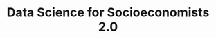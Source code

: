 ---
id: "ddsoec2" # nochmal überlegen
method: "Vorlesung und Übung"
institution: "Fakultät für Wirtschafts- und Sozialwissenschaften"
title: "Data Science for Socioeconomists 2.0"
title_project:
title_short: "DDSOEC2"
period: "Sep 24 ­­- July 25 (11 months)"
foerderlinie: "Fachspezifische Data Literacy"
round: "3"
lecture2go: "68603"
uhh_url: "https://www.hcl.uni-hamburg.de/ddlitlab/data-literacy-lehrlabor/erste-foerderrunde/04-dcl.html"
contributors: "Victoria Hünewaldt"
mentor: "Prof. Dr. Ulrich Fritsche, Lisa Wegner, Junbo Huang"
quote:
text: |
    ### Ausrichtung des Projekts

    Ziel des Projekts ist, Studierenden der Sozialökonomie Data Science näherzubringen. In einem hybriden Kurs sollen sie theoretisches und praktisches Wissen über Regressions- und Klassifikationsverfahren erlernen. Die Vorlesung wird durch Code-Beispiele ergänzt, sodass bereits hier "hands-on" Wissen vermittelt wird. In der Übung wird das erworbene Wissen durch kleine Übungsaufgaben praktisch angewendet. Die Studierenden arbeiten kollaborativ in Kleingruppen mit JupyterHub und dokumentieren ihre Ergebnisse in Quarto, erlernen Projektdokumentation und erwerben Wissen via Pair-Programming.

    Zwei Übungsleiterinnen bereiten das Material vor und geben eine Einführung. Sie unterstützen die Studierenden auch in der Gruppenarbeitsphase, wobei die Studierenden ermuntert werden, sich gegenseitig zu helfen und Probleme gemeinsam zu lösen. Am Ende einer Übungssession werden verschiedene Lösungsansätze im Plenum besprochen.

    Ziele des Kurses sind es, Unsicherheiten im Umgang mit Daten abzubauen und das Programmieren mit R anhand fachnaher Beispiele zu vermitteln. Nach Abschluss sollen die Studierenden selbstständig Datenanalysen für eigene Forschungsprojekte durchführen können. Zusätzlich bereitet der Kurs auf kollaboratives Arbeiten vor und ermutigt zur gemeinsamen Problemlösung.

    ### Projektumsetzung

    Folgende zentrale Ergebnisse sollen erreicht werden: Eine Einführung in die praktische Bedeutung von Daten, statistischen/machine learning-Methoden und "Big Data" für wirtschafts- und sozialwissenschaftliche Fragen.

    Darauf folgt eine grundlegende Einführung in die Programmierung mit R, was den Studierenden ermöglicht, eigenständig kleinere Forschungsprojekte zu erstellen und den Code anderer Forschender nachzuvollziehen. Sie erlernen ein Spektrum von Data-Science-Methoden, einschließlich Datentransformationen, Visualisierung und einfachen Methoden des statistischen Lernens, wobei der Fokus auf "supervised learning" liegt.

    Grundlegende Ideen zu in-sample/out-of-sample Prognose- bzw. Klassifikationsperformance sowie das Problem der Dimensionsreduktion (z.B. bei Lasso- und Ridge-Modellen oder Pruning von Regressionsbäumen) werden behandelt. Praktische Programmiererfahrung werden an konkreten Beispielen aus der Sozial- und Wirtschaftswissenschaft vermittelt. Quarto-Präsentationen in der Vorlesung erklären parallel zu theoretischen Konzepten die Umsetzung mit Code-Snippets, die als Basis für eigene Analysen in den Übungen dienen.

    Die Erstellung von Grafiken und das theoretische Wissen über Design-Prinzipien für Datenvisualisierungen werden praktisch und theoretisch erlernt, um für empirische Daten in Studien- und Abschlussarbeiten nutzen zu können. Studierende werden zudem für Prinzipien von Open Science und Reproduzierbarkeit sensibilisiert.

    Praxisvorträge von Absolvent:innen des Fachbereichs Sozialökonomie die gegen Ende des Semesters geplant sind, sollen Einblicke in berufliche Entwicklungsmöglichkeiten im Bereich Data Science geben und zur Berufsfeldorientierung beitragen.

image: "https://www.hcl.uni-hamburg.de/16954251/stable-diffusion-data-visualisation-94e896d544a778c9df6da1c6d6aa5efeb3de405f.jpg"
image_credit: "Scott Graham / unsplash"
link_external:
stine:
---